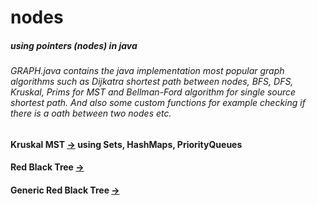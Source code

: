 # nodes
##### using pointers (nodes) in java

###### GRAPH.java contains the java implementation most popular graph algorithms such as Dijkatra shortest path between nodes, BFS, DFS, Kruskal, Prims for MST and Bellman-Ford algorithm for single source shortest path. And also some custom functions for example checking if there is a oath between two nodes etc. 
 
#### Kruskal MST [->](https://github.com/Spectre-ak/nodes/blob/master/KruskalsMST.java) using Sets, HashMaps, PriorityQueues

#### Red Black Tree [->](https://github.com/Spectre-ak/nodes/blob/master/RedBlackTree.java)

#### Generic Red Black Tree [->](https://github.com/Spectre-ak/nodes/blob/master/RedBlackTreeX.java)
